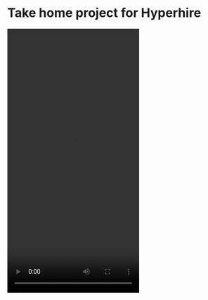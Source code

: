 # Take home project for Hyperhire

<video width="300" height="600" controls>
  <source src="Hyperhire/Hyperhire-Demo-Compressed.mp4" type="video/mp4">
</video>
